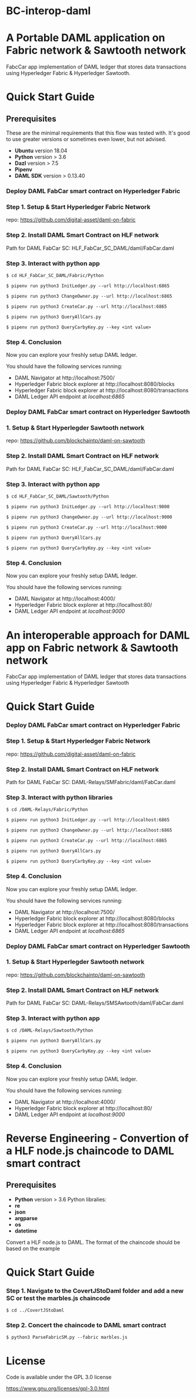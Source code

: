 # BC-interop-daml
# A Portable DAML application on Fabric network & Sawtooth network

FabcCar app implementation of DAML ledger that stores data transactions using Hyperledger Fabric & Hyperledger Sawtooth. 

# Quick Start Guide

## Prerequisites

These are the minimal requirements that this flow was tested with. It's good to use greater versions or sometimes even lower, but not advised.
- **Ubuntu** version 18.04
- **Python** version > 3.6
- **Dazl** version > 7.5
- **Pipenv**
- **DAML SDK** version > 0.13.40

### Deploy DAML FabCar smart contract on Hyperledger Fabric

### Step 1. Setup & Start Hyperledger Fabric Network

repo: https://github.com/digital-asset/daml-on-fabric

### Step 2. Install DAML Smart Contract on HLF network

Path for DAML FabCar SC: HLF_FabCar_SC_DAML/daml/FabCar.daml


### Step 3. Interact with python app

```
$ cd HLF_FabCar_SC_DAML/Fabric/Python
```

```
$ pipenv run python3 InitLedger.py --url http://localhost:6865
```

```
$ pipenv run python3 ChangeOwner.py --url http://localhost:6865
```

```
$ pipenv run python3 CreateCar.py --url http://localhost:6865
```

```
$ pipenv run python3 QueryAllCars.py 
```

```
$ pipenv run python3 QueryCarbyKey.py --key <int value>
```

### Step 4. Conclusion

Now you can explore your freshly setup DAML ledger.

You should have the following services running:

- DAML Navigator at http://localhost:7500/
- Hyperledger Fabric block explorer at http://localhost:8080/blocks
- Hyperledger Fabric block explorer at http://localhost:8080/transactions
- DAML Ledger API endpoint at *localhost:6865*

### Deploy DAML FabCar smart contract on Hyperledger Sawtooth

### 1. Setup & Start Hyperlegder Sawtooth network

repo: https://github.com/blockchaintp/daml-on-sawtooth


### Step 2. Install DAML Smart Contract on HLF network

Path for DAML FabCar SC: HLF_FabCar_SC_DAML/daml/FabCar.daml


### Step 3. Interact with python app

```
$ cd HLF_FabCar_SC_DAML/Sawtooth/Python
```

```
$ pipenv run python3 InitLedger.py --url http://localhost:9000
```

```
$ pipenv run python3 ChangeOwner.py --url http://localhost:9000
```

```
$ pipenv run python3 CreateCar.py --url http://localhost:9000
```

```
$ pipenv run python3 QueryAllCars.py 
```

```
$ pipenv run python3 QueryCarbyKey.py --key <int value>
```

### Step 4. Conclusion

Now you can explore your freshly setup DAML ledger.

You should have the following services running:

- DAML Navigator at http://localhost:4000/
- Hyperledger Fabric block explorer at http://localhost:80/
- DAML Ledger API endpoint at *localhost:9000*

# An interoperable approach for DAML app on Fabric network & Sawtooth network

FabcCar app implementation of DAML ledger that stores data transactions using Hyperledger Fabric & Hyperledger Sawtooth


# Quick Start Guide


### Deploy DAML FabCar smart contract on Hyperledger Fabric
### Step 1. Setup & Start Hyperledger Fabric Network

repo: https://github.com/digital-asset/daml-on-fabric

### Step 2. Install DAML Smart Contract on HLF network

Path for DAML FabCar SC: DAML-Relays/SMFabric/daml/FabCar.daml


### Step 3. Interact with python libraries

```
$ cd /DAML-Relays/Fabric/Python
```

```
$ pipenv run python3 InitLedger.py --url http://localhost:6865
```

```
$ pipenv run python3 ChangeOwner.py --url http://localhost:6865
```

```
$ pipenv run python3 CreateCar.py --url http://localhost:6865
```

```
$ pipenv run python3 QueryAllCars.py 
```

```
$ pipenv run python3 QueryCarbyKey.py --key <int value>
```

### Step 4. Conclusion

Now you can explore your freshly setup DAML ledger.

You should have the following services running:

- DAML Navigator at http://localhost:7500/
- Hyperledger Fabric block explorer at http://localhost:8080/blocks
- Hyperledger Fabric block explorer at http://localhost:8080/transactions
- DAML Ledger API endpoint at *localhost:6865*

### Deploy DAML FabCar smart contract on Hyperledger Sawtooth

### 1. Setup & Start Hyperlegder Sawtooth network

repo: https://github.com/blockchaintp/daml-on-sawtooth


### Step 2. Install DAML Smart Contract on HLF network

Path for DAML FabCar SC: DAML-Relays/SMSAwtooth/daml/FabCar.daml


### Step 3. Interact with python app

```
$ cd /DAML-Relays/Sawtooth/Python
```

```
$ pipenv run python3 QueryAllCars.py 
```

```
$ pipenv run python3 QueryCarbyKey.py --key <int value>
```

### Step 4. Conclusion

Now you can explore your freshly setup DAML ledger.

You should have the following services running:

- DAML Navigator at http://localhost:4000/
- Hyperledger Fabric block explorer at http://localhost:80/
- DAML Ledger API endpoint at *localhost:9000*

# Reverse Engineering - Convertion of a HLF node.js chaincode to DAML smart contract
## Prerequisites
- **Python** version > 3.6
 Python libralies:
- **re**
- **json**
- **argparse** 
- **os**
- **datetime** 

Convert a HLF node.js to DAML. The format of the chaincode should be based on the example

# Quick Start Guide

### Step 1. Navigate to the CovertJStoDaml folder and add a new SC or test the marbles.js chaincode

```
$ cd ../CovertJStoDaml
```
### Step 2. Concert the chaincode to DAML smart contract

```
$ python3 ParseFabricSM.py --fabric marbles.js
```
# License

Code is available under the GPL 3.0 license

https://www.gnu.org/licenses/gpl-3.0.html

